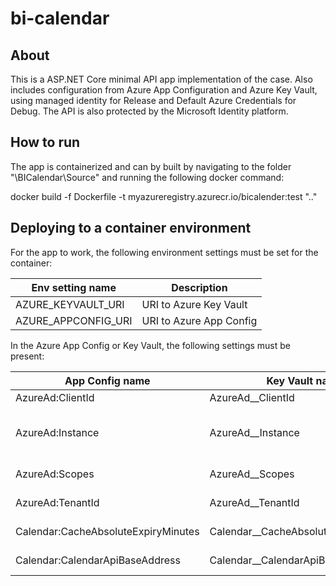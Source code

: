 # bi-calendar

## About
This is a ASP.NET Core minimal API app implementation of the case. Also includes configuration from Azure App Configuration and Azure Key Vault, using managed identity for Release and Default Azure Credentials for Debug. The API is also protected by the Microsoft Identity platform.

## How to run
The app is containerized and can by built by navigating to the folder "\BICalendar\Source" and running the following docker command:

docker build -f Dockerfile -t myazureregistry.azurecr.io/bicalender:test "..\"

## Deploying to a container environment
For the app to work, the following environment settings must be set for the container:

| Env setting name | Description |
| -------- | ------- |
| AZURE_KEYVAULT_URI  | URI to Azure Key Vault  |
| AZURE_APPCONFIG_URI | URI to Azure App Config |

In the Azure App Config or Key Vault, the following settings must be present:

| App Config name | Key Vault name | Description |
| -------- | ------- | ------- |
| AzureAd:ClientId  | AzureAd__ClientId  | Client id of Entra App Registration |
| AzureAd:Instance | AzureAd__Instance | Microsoft Entra authentication endpoint, should be "https://login.microsoftonline.com" for non-US and non-China |
| AzureAd:Scopes | AzureAd__Scopes | The scope that is used to request access to the application |
| AzureAd:TenantId | AzureAd__TenantId | The id of the tenant where the application is registered |
| Calendar:CacheAbsoluteExpiryMinutes | Calendar__CacheAbsoluteExpiryMinutes | Absolute expiry of memory cache in minutes |
| Calendar:CalendarApiBaseAddress | Calendar__CalendarApiBaseAddress | Base address for the BI endpoint, ie. "https://bi.no" |
